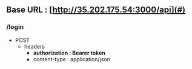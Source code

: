 ## Base URL : [http://35.202.175.54:3000/api](#)

### /login

* POST
  * headers
    * __authorization : Bearer token__
    - content-type : application/json

